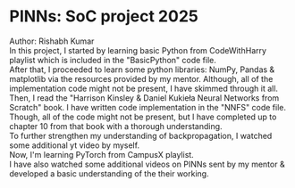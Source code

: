 # PINNs: SoC project 2025 <br>
Author: Rishabh Kumar <br>
In this project, I started by learning basic Python from CodeWithHarry playlist which is included in the "BasicPython" code file. <br>
After that, I proceeded to learn some python libraries: NumPy, Pandas & matplotlib via the resources provided by my mentor. Although, all of the implementation code might not be present, I have skimmed through it all. <br>
Then, I read the "Harrison Kinsley & Daniel Kukie​ł​a Neural Networks from Scratch" book. I have written code implementation in the "NNFS" code file. Though, all of the code might not be present, but I have completed up to chapter 10 from that book with a thorough understanding. <br>
To further strengthen my understanding of backpropagation, I watched some additional yt video by myself. <br>
Now, I'm learning PyTorch from CampusX playlist. <br>
I have also watched some additional videos on PINNs sent by my mentor & developed a basic understanding of the their working.


